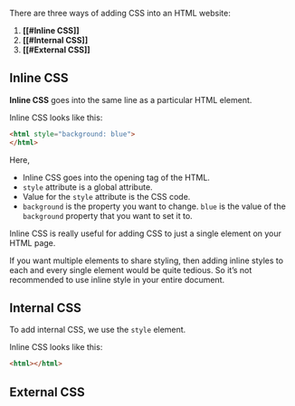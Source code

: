 There are three ways of adding CSS into an HTML website:
1. **[[#Inline CSS]]**
2. **[[#Internal CSS]]**
3. **[[#External CSS]]**

## Inline CSS

**Inline CSS** goes into the same line as a particular HTML element.

Inline CSS looks like this:

```html
<html style="background: blue">
</html>
```

Here,
- Inline CSS goes into the opening tag of the HTML.
- `style` attribute is a global attribute.
- Value for the `style` attribute is the CSS code.
- `background` is the property you want to change. `blue` is the value of the `background` property that you want to set it to.

Inline CSS is really useful for adding CSS to  just a single element on your HTML page.

If you want multiple elements to share styling, then adding inline styles to each and every single element would be quite tedious. So it’s not recommended to use inline style in your entire document. 

## Internal CSS

To add internal CSS, we use the `style` element.

Inline CSS looks like this:
```html
<html></html>

```

## External CSS